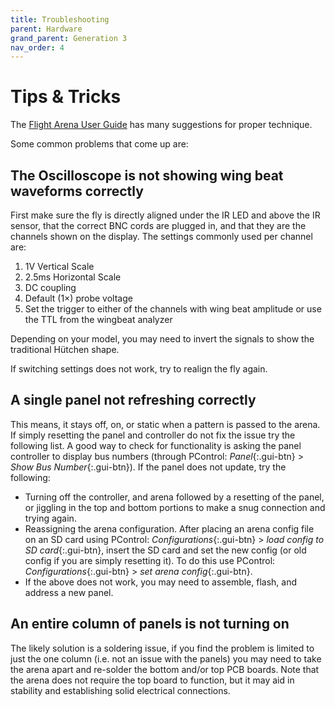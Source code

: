 ```yaml
---
title: Troubleshooting
parent: Hardware
grand_parent: Generation 3
nav_order: 4
---
```


# Tips & Tricks

The [Flight Arena User Guide]({{site.baseurl}}/Generation%203/Software/docs/g2-user-guide.html) has many suggestions for proper technique.

Some common problems that come up are:

## The Oscilloscope is not showing wing beat waveforms correctly

First make sure the fly is directly aligned under the IR LED and above the IR sensor, that the correct BNC cords are plugged in, and that they are the channels shown on the display. The settings commonly used per channel are:

1. 1V Vertical Scale
1. 2.5ms Horizontal Scale
1. DC coupling
1. Default (1×) probe voltage
1. Set the trigger to either of the channels with wing beat amplitude or use the TTL from the wingbeat analyzer

Depending on your model, you may need to invert the signals to show the traditional Hütchen shape.

If switching settings does not work, try to realign the fly again.

## A single panel not refreshing correctly

This means, it stays off, on, or static when a pattern is passed to the arena. If simply resetting the panel and controller do not fix the issue try the following list. A good way to check for functionality is asking the panel controller to display bus numbers (through PControl: *Panel*{:.gui-btn} > *Show Bus Number*{:.gui-btn}). If the panel does not update, try the following:

- Turning off the controller, and arena followed by a resetting of the panel, or jiggling in the top and bottom portions to make a snug connection and trying again.
- Reassigning the arena configuration. After placing an arena config file on an SD card using PControl: *Configurations*{:.gui-btn} > *load config to SD card*{:.gui-btn}, insert the SD card and set the new config (or old config if you are simply resetting it). To do this use PControl: *Configurations*{:.gui-btn} > *set arena config*{:.gui-btn}.
- If the above does not work, you may need to assemble, flash, and address a new panel.

## An entire column of panels is not turning on

The likely solution is a soldering issue, if you find the problem is limited to just the one column (i.e. not an issue with the panels) you may need to take the arena apart and re-solder the bottom and/or top PCB boards. Note that the arena does not require the top board to function, but it may aid in stability and establishing solid electrical connections.
